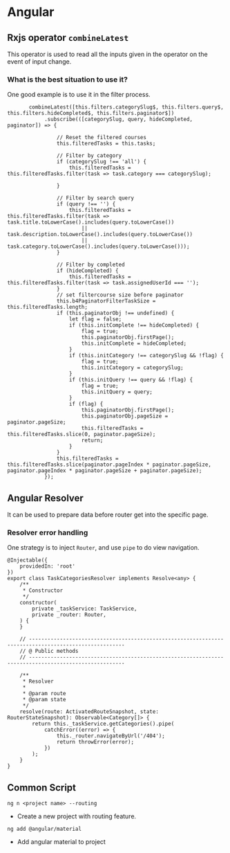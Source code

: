 # Angular

## Rxjs operator `combineLatest`
This operator is used to read all the inputs given in the operator on the event of input change.
### What is the best situation to use it?
One good example is to use it in the filter process.
```
       combineLatest([this.filters.categorySlug$, this.filters.query$, this.filters.hideCompleted$, this.filters.paginator$])
            .subscribe(([categorySlug, query, hideCompleted, paginator]) => {

                // Reset the filtered courses
                this.filteredTasks = this.tasks;

                // Filter by category
                if (categorySlug !== 'all') {
                    this.filteredTasks = this.filteredTasks.filter(task => task.category === categorySlug);

                }

                // Filter by search query
                if (query !== '') {
                    this.filteredTasks = this.filteredTasks.filter(task => task.title.toLowerCase().includes(query.toLowerCase())
                        || task.description.toLowerCase().includes(query.toLowerCase())
                        || task.category.toLowerCase().includes(query.toLowerCase()));
                }

                // Filter by completed
                if (hideCompleted) {
                    this.filteredTasks = this.filteredTasks.filter(task => task.assignedUserId === '');
                }
                // set filtercourse size before paginator
                this.b4PaginatorFilterTaskSize = this.filteredTasks.length;
                if (this.paginatorObj !== undefined) {
                    let flag = false;
                    if (this.initComplete !== hideCompleted) {
                        flag = true;
                        this.paginatorObj.firstPage();
                        this.initComplete = hideCompleted;
                    }
                    if (this.initCategory !== categorySlug && !flag) {
                        flag = true;
                        this.initCategory = categorySlug;
                    }
                    if (this.initQuery !== query && !flag) {
                        flag = true;
                        this.initQuery = query;
                    }
                    if (flag) {
                        this.paginatorObj.firstPage();
                        this.paginatorObj.pageSize = paginator.pageSize;
                        this.filteredTasks = this.filteredTasks.slice(0, paginator.pageSize);
                        return;
                    }
                }
                this.filteredTasks = this.filteredTasks.slice(paginator.pageIndex * paginator.pageSize, paginator.pageIndex * paginator.pageSize + paginator.pageSize);
            });
```

## Angular Resolver
It can be used to prepare data before router get into the specific page.
### Resolver error handling
One strategy is to inject `Router`, and use `pipe` to do view navigation.
```
@Injectable({
    providedIn: 'root'
})
export class TaskCategoriesResolver implements Resolve<any> {
    /**
     * Constructor
     */
    constructor(
        private _taskService: TaskService,
        private _router: Router,
    ) {
    }

    // -----------------------------------------------------------------------------------------------------
    // @ Public methods
    // -----------------------------------------------------------------------------------------------------

    /**
     * Resolver
     *
     * @param route
     * @param state
     */
    resolve(route: ActivatedRouteSnapshot, state: RouterStateSnapshot): Observable<Category[]> {
        return this._taskService.getCategories().pipe(
            catchError((error) => {
                this._router.navigateByUrl('/404');
                return throwError(error);
            })
        );
    }
}

```

## Common Script
`ng n <project name> --routing`

- Create a new project with routing feature.

`ng add @angular/material`

- Add angular material to project
